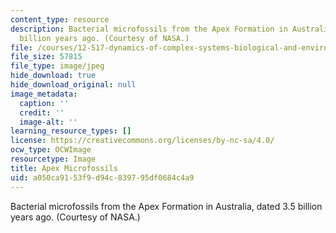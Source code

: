 ```yaml
---
content_type: resource
description: Bacterial microfossils from the Apex Formation in Australia, dated 3.5
  billion years ago. (Courtesy of NASA.)
file: /courses/12-517-dynamics-of-complex-systems-biological-and-environmental-coevolution-preceding-the-cambrian-explosion-spring-2005/a050ca9153f9d94c839795df0684c4a9_apex_microfossils.jpg
file_size: 57815
file_type: image/jpeg
hide_download: true
hide_download_original: null
image_metadata:
  caption: ''
  credit: ''
  image-alt: ''
learning_resource_types: []
license: https://creativecommons.org/licenses/by-nc-sa/4.0/
ocw_type: OCWImage
resourcetype: Image
title: Apex Microfossils
uid: a050ca91-53f9-d94c-8397-95df0684c4a9
---
```

Bacterial microfossils from the Apex Formation in Australia, dated 3.5 billion years ago. (Courtesy of NASA.)